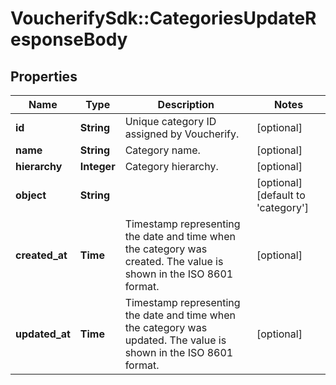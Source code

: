 # VoucherifySdk::CategoriesUpdateResponseBody

## Properties

| Name | Type | Description | Notes |
| ---- | ---- | ----------- | ----- |
| **id** | **String** | Unique category ID assigned by Voucherify. | [optional] |
| **name** | **String** | Category name. | [optional] |
| **hierarchy** | **Integer** | Category hierarchy. | [optional] |
| **object** | **String** |  | [optional][default to &#39;category&#39;] |
| **created_at** | **Time** | Timestamp representing the date and time when the category was created. The value is shown in the ISO 8601 format. | [optional] |
| **updated_at** | **Time** | Timestamp representing the date and time when the category was updated. The value is shown in the ISO 8601 format. | [optional] |

